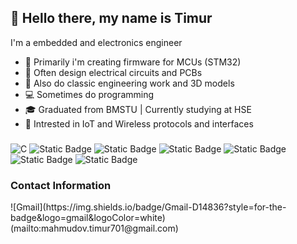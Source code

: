 ## 👋 Hello there, my name is Timur
I'm a embedded and electronics engineer

- 🔬 Primarily i'm creating firmware for MCUs (STM32)
- 🔌 Often design electrical circuits and PCBs
- 🔧 Also do classic engineering work and 3D models
- 💻 Sometimes do programming
- 🎓 Graduated from BMSTU | Сurrently studying at HSE
- 📡 Intrested in IoT and Wireless protocols and interfaces

### 
![C](https://img.shields.io/badge/c-%2300599C.svg?style=for-the-badge&logo=c&logoColor=white)
![Static Badge](https://img.shields.io/badge/STM32-blue?style=for-the-badge&logo=stmicroelectronics&logoColor=white&logoSize=auto)
![Static Badge](https://img.shields.io/badge/PCB-green?style=for-the-badge&logoColor=white&logoSize=auto)
![Static Badge](https://img.shields.io/badge/IoT-purple?style=for-the-badge&logoColor=white&logoSize=auto)
![Static Badge](https://img.shields.io/badge/EE-red?style=for-the-badge&logoColor=white&logoSize=auto)
![Static Badge](https://img.shields.io/badge/WIN-green?style=for-the-badge&logo=windows&logoColor=white&logoSize=auto)
![Static Badge](https://img.shields.io/badge/Linux-yellow?style=for-the-badge&logo=Linux&logoColor=white&logoSize=auto)

<h3>Contact Information</h3>
![Gmail](https://img.shields.io/badge/Gmail-D14836?style=for-the-badge&logo=gmail&logoColor=white)(mailto:mahmudov.timur701@gmail.com)


